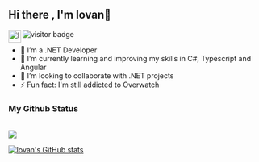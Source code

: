 ## Hi there , I'm Iovan👋
<a href="https://www.linkedin.com/in/iovan-barros-4b4219168/">
  <img align="left" alt="Iovan Barros LinkedIN" width="25px" src="https://raw.githubusercontent.com/peterthehan/peterthehan/master/assets/linkedin.svg" />
</a>
 <img src="https://visitor-badge.glitch.me/badge?page_id=iovanb.iovanb" alt="visitor badge"/>
</br>

- 🔭 I’m a .NET Developer </br>
- 🌱 I’m currently learning and improving my skills in C#, Typescript and Angular</br>
- 👯 I’m looking to collaborate with .NET projects</br>
- ⚡ Fun fact: I'm still addicted to Overwatch</br>

### My Github Status


</br>
<img align="center" src="https://github-readme-stats.vercel.app/api/top-langs/?username=iovanb&layout=compact&theme=dracula&hide_border=true" />

[![Iovan's GitHub stats](https://github-readme-stats.vercel.app/api?username=iovanb&show_icons=true&theme=dracula&hide_border=true)](https://github.com/iovanb/github-readme-stats)





<!--
**IovanB/iovanb** is a ✨ _special_ ✨ repository because its `README.md` (this file) appears on your GitHub profile.

Here are some ideas to get you started:

- 🔭 I’m currently working on ...
- 🌱 I’m currently learning ...
- 👯 I’m looking to collaborate on ...
- 🤔 I’m looking for help with ...
- 💬 Ask me about ...
- 📫 How to reach me: ...
- 😄 Pronouns: ...
- ⚡ Fun fact: ...
-->
